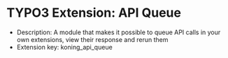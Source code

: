 # TYPO3 Extension: API Queue
  * Description: A module that makes it possible to queue API calls in your own extensions, view their response and rerun them
  * Extension key: koning_api_queue
